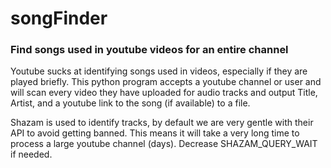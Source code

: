 # songFinder
### Find songs used in youtube videos for an entire channel

Youtube sucks at identifying songs used in videos, especially if they are played briefly. This python program accepts a youtube channel or user and will scan every video they have uploaded for audio tracks and output Title, Artist, and a youtube link to the song (if available) to a file. 

Shazam is used to identify tracks, by default we are very gentle with their API to avoid getting banned. This means it will take a very long time to process a large youtube channel (days). Decrease SHAZAM_QUERY_WAIT if needed.
